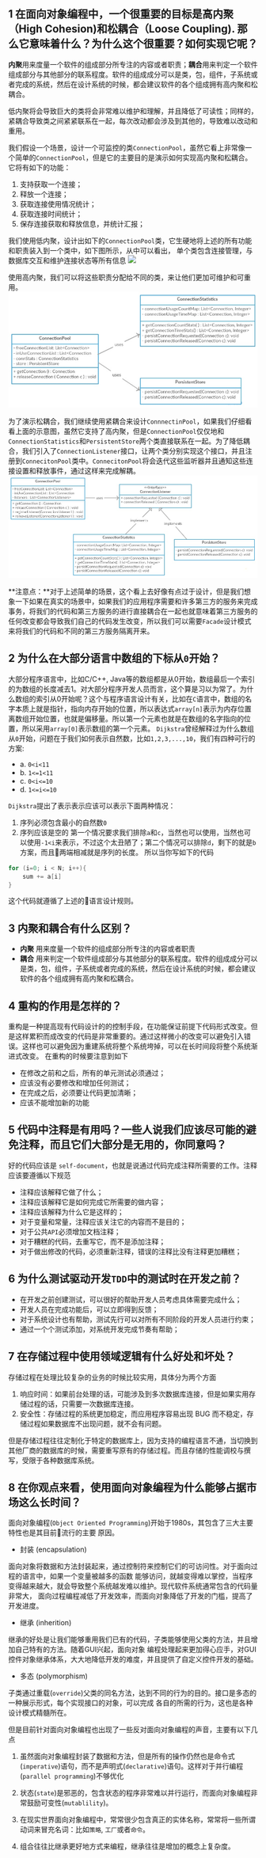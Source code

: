 ## 1 在面向对象编程中，一个很重要的目标是高内聚（High Cohesion)和松耦合（Loose Coupling). 那么它意味着什么？为什么这个很重要？如何实现它呢？

**内聚**用来度量一个软件的组成部分所专注的内容或者职责；**耦合**用来判定一个软件组成部分与其他部分的联系程度。软件的组成成分可以是类，包，组件，子系统或者完成的系统，然后在设计系统的时候，都会建议软件的各个组成拥有高内聚和松耦合。

低内聚将会导致巨大的类将会非常难以维护和理解，并且降低了可读性；同样的，紧耦合导致类之间紧紧联系在一起，每次改动都会涉及到其他的，导致难以改动和重用。

我们假设一个场景，设计一个可监控的类`ConnectionPool`，虽然它看上非常像一个简单的`ConnectionPool`，但是它的主要目的是演示如何实现高内聚和松耦合。它将有如下的功能：
1. 支持获取一个连接；
2. 释放一个连接；
3. 获取连接使用情况统计；
4. 获取连接时间统计；
5. 保存连接获取和释放信息，并统计汇报；

我们使用低内聚，设计出如下的`ConnectionPool`类，它生硬地将上述的所有功能和职责装入到一个类中，如下图所示，从中可以看出，
单个类包含连接管理，与数据库交互和维护连接状态等所有信息
![](./images/cp1.jpg)

使用高内聚，我们可以将这些职责分配给不同的类，来让他们更加可维护和可重用。
![](./images/cp2.jpg)

为了演示松耦合，我们继续使用紧耦合来设计`ConnnectinPool`，如果我们仔细看看上面的示意图，虽然它支持了高内聚，但是`ConnectionPool`仅仅地和`ConnectionStatistics`和`PersistentStore`两个类直接联系在一起。为了降低耦合，我们引入了`ConnectionListener`接口，让两个类分别实现这个接口，并且注册到`ConnecitonPool`类中。`ConnecitonPool`将会迭代这些监听器并且通知这些连接设置和释放事件，通过这样来完成解耦。
![](./images/cp3.jpg)

**注意点：**对于上述简单的场景，这个看上去好像有点过于设计，但是我们想象一下如果在真实的场景中，如果我们的应用程序需要和许多第三方的服务来完成事务，将我们的代码和第三方服务的进行直接耦合在一起也就意味着第三方服务的任何改变都会导致我们自己的代码发生改变，所以我们可以需要`Facade`设计模式来将我们的代码和不同的第三方服务隔离开来。

## 2  为什么在大部分语言中数组的下标从`0`开始？
大部分程序语言中，比如C/C++, Java等的数组都是从0开始，数组最后一个索引的为数组的长度减去1。对大部分程序开发人员而言，这个算是习以为常了。为什么数组的索引从0开始呢？这个与程序语言设计有关，比如在`C`语言中，数组的名字本质上就是指针，指向内存开始的位置，所以表达式`array[n]`表示为内存位置离数组开始位置，也就是偏移量。所以第一个元素也就是在数组的名字指向的位置，所以采用`array[0]`表示数组的第一个元素。
`Dijkstra`曾经解释过为什么数组从`0`开始，问题在于我们如何表示自然数，比如`1,2,3,...,10`，我们有四种可行的方案:
- a. `0<i<11`
- b. `1<=1<11`
- c. `0<i<=10`
- d. `1<=i<=10`

`Dijkstra`提出了表示表示应该可以表示下面两种情况：
1. 序列必须包含最小的自然数`0`
2. 序列应该是空的
第一个情况要求我们排除`a`和`c`，当然也可以使用，当然也可以使用`-1<i`来表示，不过这个太丑陋了；第二个情况可以排除`d`，剩下的就是`b`方案，而且两端相减就是序列的长度。
所以当你写如下的代码
```c
for (i=0; i < N; i++){
    sum += a[i]
}
```
这个代码就遵循了上述的语言设计规则。


## 3 内聚和耦合有什么区别？

- **内聚** 用来度量一个软件的组成部分所专注的内容或者职责
- **耦合** 用来判定一个软件组成部分与其他部分的联系程度。软件的组成成分可以是类，包，组件，子系统或者完成的系统，然后在设计系统的时候，都会建议软件的各个组成拥有高内聚和松耦合。


## 4 重构的作用是怎样的？

重构是一种提高现有代码设计的的控制手段，在功能保证前提下代码形式改变。但是这样累积而成改变的代码是非常重要的。通过这样微小的改变可以避免引入错误。这样也可以避免因为重建系统将整个系统垮掉，可以在长时间段将整个系统渐进式改变。
在重构的时候要注意到如下

- 在修改之前和之后，所有的单元测试必须通过；
- 应该没有必要修改和增加任何测试；
- 在完成之后，必须要让代码更加清晰；
- 应该不能增加新的功能

## 5 代码中注释是有用吗？一些人说我们应该尽可能的避免注释，而且它们大部分是无用的，你同意吗？

好的代码应该是 `self-document`，也就是说通过代码完成注释所需要的工作。注释应该要遵循以下规范

- 注释应该解释它做了什么；
- 注释应该解释它是如何完成它所需要的做内容；
- 注释应该解释为什么它是这样的；
- 对于变量和常量，注释应该关注它的内容而不是目的；
- 对于公共`API`必须增加文档注释；
- 对于糟糕的代码，去重写它，而不是添加注释；
- 对于做出修改的代码，必须重新注释，错误的注释比没有注释更加糟糕；


## 6 为什么测试驱动开发`TDD`中的测试时在开发之前？
- 在开发之前创建测试，可以很好的帮助开发人员考虑具体需要完成什么；
- 开发人员在完成功能后，可以立即得到反馈；
- 对于系统设计也有帮助，测试先行可以对所有不同阶段的开发人员进行约束；
- 通过一个个测试添加，对系统开发完成节奏有帮助；

## 7 在存储过程中使用领域逻辑有什么好处和坏处？
存储过程在处理比较复杂的业务的时候比较实用，具体分为两个方面
1. 响应时间：如果前台处理的话，可能涉及到多次数据库连接，但是如果实用存储过程的话，只需要一次数据库连接。
2. 安全性：存储过程的系统更加稳定，而应用程序容易出现 BUG 而不稳定，存储过程如果数据库不出现问题，就不会有问题。

但是存储过程往往定制化于特定的数据库上，因为支持的编程语言不通，当切换到其他厂商的数据库的时候，需要重写原有的存储过程。而且存储的性能调校与撰写，受限于各种数据库系统。

## 8 在你观点来看，使用面向对象编程为什么能够占据市场这么长时间？

面向对象编程(`Object Oriented Programming`)开始于1980s，其包含了三大主要特性也是其目前流行的主要
原因。

- 封装 (encapsulation)

面向对象将数据和方法封装起来，通过控制符来控制它们的可访问性。对于面向过程的语言中，如果一个变量被越多的函数
能够访问，就越变得难以掌控，当程序变得越来越大，就会导致整个系统越发难以维护。现代软件系统通常包含的代码量非常大，
面向过程编程减低了开发效率，而面向对象降低了开发的门槛，提高了开发进度。

- 继承 (inherition)
  
继承的好处是让我们能够重用我们已有的代码，子类能够使用父类的方法，并且增加自己特有的方法。随着GUI兴起，面向对象
编程处理起来更加得心应手，对GUI控件对象继承体系，大大地降低开发的难度，并且提供了自定义控件开发的基础。

- 多态 (polymorphism)

子类通过重载(`override`)父类的同名方法，达到不同的行为的目的。接口是多态的一种展示形式，每个实现接口的对象，可以完成
各自的所需的行为，这也是各种设计模式精髓所在。

但是目前针对面向对象编程也出现了一些反对面向对象编程的声音，主要有以下几点

1. 虽然面向对象编程封装了数据和方法，但是所有的操作仍然也是命令式(`imperative`)语句，而不是声明式(`declarative`)语句。这样对于并行编程(`parallel programming`)不够优化

2. 状态(`state`)是邪恶的，包含状态的程序非常难以并行运行，而面向对象编程非常鼓励可变性(`mutablility`)。

3. 在现实世界面向对象编程中，常常很少包含真正的实体名称，常常将一些所谓动词来冒充名词：比如`策略`, `工厂`或者`命令`。

4. 组合往往比继承更好地方式来编程，继承往往是增加的概念上复杂度。
